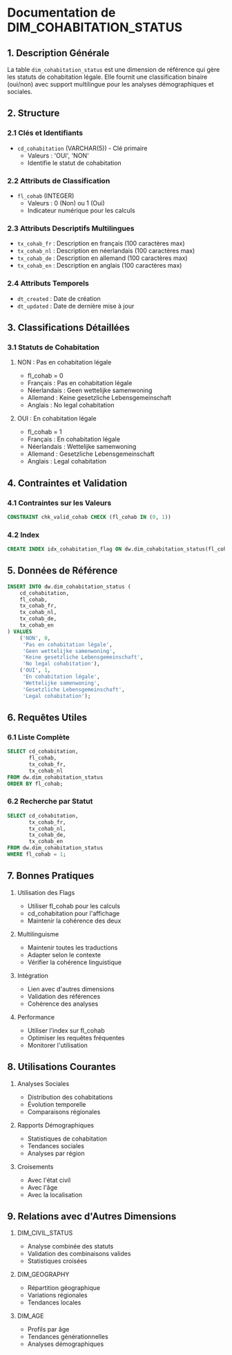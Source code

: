 # Documentation de DIM_COHABITATION_STATUS

## 1. Description Générale
La table `dim_cohabitation_status` est une dimension de référence qui gère les statuts de cohabitation légale. Elle fournit une classification binaire (oui/non) avec support multilingue pour les analyses démographiques et sociales.

## 2. Structure

### 2.1 Clés et Identifiants
- `cd_cohabitation` (VARCHAR(5)) - Clé primaire
  - Valeurs : 'OUI', 'NON'
  - Identifie le statut de cohabitation

### 2.2 Attributs de Classification
- `fl_cohab` (INTEGER)
  - Valeurs : 0 (Non) ou 1 (Oui)
  - Indicateur numérique pour les calculs

### 2.3 Attributs Descriptifs Multilingues
- `tx_cohab_fr` : Description en français (100 caractères max)
- `tx_cohab_nl` : Description en néerlandais (100 caractères max)
- `tx_cohab_de` : Description en allemand (100 caractères max)
- `tx_cohab_en` : Description en anglais (100 caractères max)

### 2.4 Attributs Temporels
- `dt_created` : Date de création
- `dt_updated` : Date de dernière mise à jour

## 3. Classifications Détaillées

### 3.1 Statuts de Cohabitation
1. NON : Pas en cohabitation légale
   - fl_cohab = 0
   - Français : Pas en cohabitation légale
   - Néerlandais : Geen wettelijke samenwoning
   - Allemand : Keine gesetzliche Lebensgemeinschaft
   - Anglais : No legal cohabitation

2. OUI : En cohabitation légale
   - fl_cohab = 1
   - Français : En cohabitation légale
   - Néerlandais : Wettelijke samenwoning
   - Allemand : Gesetzliche Lebensgemeinschaft
   - Anglais : Legal cohabitation

## 4. Contraintes et Validation

### 4.1 Contraintes sur les Valeurs
```sql
CONSTRAINT chk_valid_cohab CHECK (fl_cohab IN (0, 1))
```

### 4.2 Index
```sql
CREATE INDEX idx_cohabitation_flag ON dw.dim_cohabitation_status(fl_cohab);
```

## 5. Données de Référence
```sql
INSERT INTO dw.dim_cohabitation_status (
    cd_cohabitation,
    fl_cohab,
    tx_cohab_fr,
    tx_cohab_nl,
    tx_cohab_de,
    tx_cohab_en
) VALUES
    ('NON', 0, 
     'Pas en cohabitation légale',
     'Geen wettelijke samenwoning',
     'Keine gesetzliche Lebensgemeinschaft',
     'No legal cohabitation'),
    ('OUI', 1,
     'En cohabitation légale',
     'Wettelijke samenwoning',
     'Gesetzliche Lebensgemeinschaft',
     'Legal cohabitation');
```

## 6. Requêtes Utiles

### 6.1 Liste Complète
```sql
SELECT cd_cohabitation,
       fl_cohab,
       tx_cohab_fr,
       tx_cohab_nl
FROM dw.dim_cohabitation_status
ORDER BY fl_cohab;
```

### 6.2 Recherche par Statut
```sql
SELECT cd_cohabitation,
       tx_cohab_fr,
       tx_cohab_nl,
       tx_cohab_de,
       tx_cohab_en
FROM dw.dim_cohabitation_status
WHERE fl_cohab = 1;
```

## 7. Bonnes Pratiques

1. Utilisation des Flags
   - Utiliser fl_cohab pour les calculs
   - cd_cohabitation pour l'affichage
   - Maintenir la cohérence des deux

2. Multilinguisme
   - Maintenir toutes les traductions
   - Adapter selon le contexte
   - Vérifier la cohérence linguistique

3. Intégration
   - Lien avec d'autres dimensions
   - Validation des références
   - Cohérence des analyses

4. Performance
   - Utiliser l'index sur fl_cohab
   - Optimiser les requêtes fréquentes
   - Monitorer l'utilisation

## 8. Utilisations Courantes

1. Analyses Sociales
   - Distribution des cohabitations
   - Évolution temporelle
   - Comparaisons régionales

2. Rapports Démographiques
   - Statistiques de cohabitation
   - Tendances sociales
   - Analyses par région

3. Croisements
   - Avec l'état civil
   - Avec l'âge
   - Avec la localisation

## 9. Relations avec d'Autres Dimensions

1. DIM_CIVIL_STATUS
   - Analyse combinée des statuts
   - Validation des combinaisons valides
   - Statistiques croisées

2. DIM_GEOGRAPHY
   - Répartition géographique
   - Variations régionales
   - Tendances locales

3. DIM_AGE
   - Profils par âge
   - Tendances générationnelles
   - Analyses démographiques